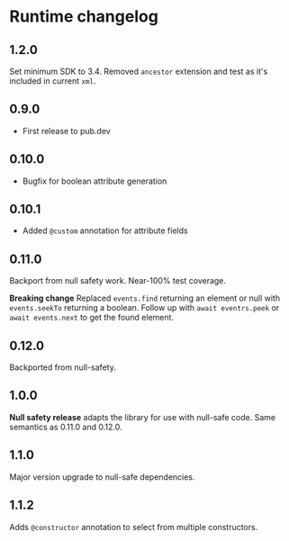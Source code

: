 # Runtime changelog

## 1.2.0

Set minimum SDK to 3.4. Removed `ancestor` extension and test as it's included in current `xml`.

## 0.9.0

- First release to pub.dev

## 0.10.0

- Bugfix for boolean attribute generation

## 0.10.1

- Added ```@custom``` annotation for attribute fields

## 0.11.0

Backport from null safety work. Near-100% test coverage.

**Breaking change** Replaced `events.find` returning an element or null with `events.seekTo` returning a boolean.
Follow up with `await eventrs.peek` or `await events.next` to get the found element.

## 0.12.0

Backported from null-safety.

## 1.0.0

**Null safety release** adapts the library for use with null-safe code. Same semantics as 0.11.0 and 0.12.0.

## 1.1.0

Major version upgrade to null-safe dependencies.

## 1.1.2

Adds `@constructor` annotation to select from multiple constructors.
